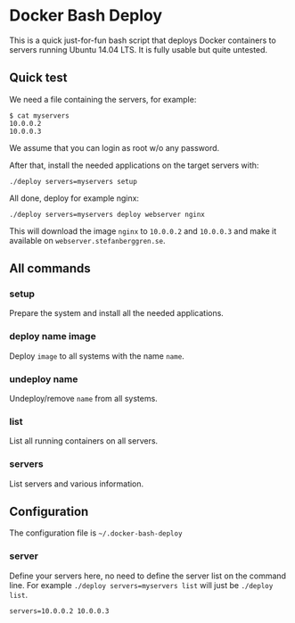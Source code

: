 # Docker Bash Deploy

This is a quick just-for-fun bash script that deploys Docker containers to servers running Ubuntu 14.04 LTS. It is fully usable but quite untested.

## Quick test

We need a file containing the servers, for example:
```
$ cat myservers
10.0.0.2
10.0.0.3
```
We assume that you can login as root w/o any password.

After that, install the needed applications on the target servers with:

`./deploy servers=myservers setup`

All done, deploy for example nginx:

`./deploy servers=myservers deploy webserver nginx`

This will download the image `nginx` to `10.0.0.2` and `10.0.0.3` and make it available on `webserver.stefanberggren.se`.

## All commands

### setup

Prepare the system and install all the needed applications.

### deploy name image

Deploy `image` to all systems with the name `name`.

### undeploy name

Undeploy/remove `name` from all systems.

### list

List all running containers on all servers.

### servers

List servers and various information.

## Configuration

The configuration file is `~/.docker-bash-deploy`

### server

Define your servers here, no need to define the server list on the
command line. For example `./deploy servers=myservers list` will just be `./deploy list`.

```
servers=10.0.0.2 10.0.0.3
```

